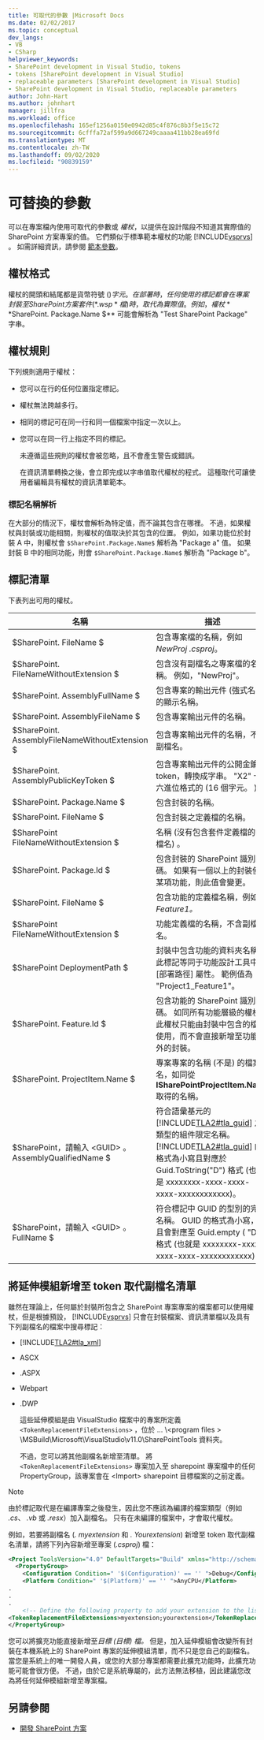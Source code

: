 ```yaml
---
title: 可取代的參數 |Microsoft Docs
ms.date: 02/02/2017
ms.topic: conceptual
dev_langs:
- VB
- CSharp
helpviewer_keywords:
- SharePoint development in Visual Studio, tokens
- tokens [SharePoint development in Visual Studio]
- replaceable parameters [SharePoint development in Visual Studio]
- SharePoint development in Visual Studio, replaceable parameters
author: John-Hart
ms.author: johnhart
manager: jillfra
ms.workload: office
ms.openlocfilehash: 165ef1256a0150e0942d85c4f876c8b3f5e15c72
ms.sourcegitcommit: 6cfffa72af599a9d667249caaaa411bb28ea69fd
ms.translationtype: MT
ms.contentlocale: zh-TW
ms.lasthandoff: 09/02/2020
ms.locfileid: "90839159"
---
```

# <a name="replaceable-parameters"></a>可替換的參數
  可以在專案檔內使用可取代的參數或 *權杖*，以提供在設計階段不知道其實際值的 SharePoint 方案專案的值。 它們類似于標準範本權杖的功能 [!INCLUDE[vsprvs](../sharepoint/includes/vsprvs-md.md)] 。 如需詳細資訊，請參閱 [範本參數](../ide/template-parameters.md)。

## <a name="token-format"></a>權杖格式
 權杖的開頭和結尾都是貨幣符號 ($) 字元。 在部署時，任何使用的標記都會在專案封裝至 SharePoint 方案套件 (*.wsp* 檔) 時，取代為實際值。 例如，權杖 **$SharePoint. Package.Name $** 可能會解析為 "Test SharePoint Package" 字串。

## <a name="token-rules"></a>權杖規則
 下列規則適用于權杖：

- 您可以在行的任何位置指定標記。

- 權杖無法跨越多行。

- 相同的標記可在同一行和同一個檔案中指定一次以上。

- 您可以在同一行上指定不同的標記。

  未遵循這些規則的權杖會被忽略，且不會產生警告或錯誤。

  在資訊清單轉換之後，會立即完成以字串值取代權杖的程式。 這種取代可讓使用者編輯具有權杖的資訊清單範本。

### <a name="token-name-resolution"></a>標記名稱解析
 在大部分的情況下，權杖會解析為特定值，而不論其包含在哪裡。 不過，如果權杖與封裝或功能相關，則權杖的值取決於其包含的位置。 例如，如果功能位於封裝 A 中，則權杖會 `$SharePoint.Package.Name$` 解析為 "Package a" 值。 如果封裝 B 中的相同功能，則會 `$SharePoint.Package.Name$` 解析為 "Package b"。

## <a name="tokens-list"></a>標記清單
 下表列出可用的權杖。

|名稱|描述|
|----------|-----------------|
|$SharePoint. FileName $|包含專案檔的名稱，例如 *NewProj .csproj*。|
|$SharePoint. FileNameWithoutExtension $|包含沒有副檔名之專案檔的名稱。 例如，"NewProj"。|
|$SharePoint. AssemblyFullName $|包含專案的輸出元件 (強式名稱) 的顯示名稱。|
|$SharePoint. AssemblyFileName $|包含專案輸出元件的名稱。|
|$SharePoint. AssemblyFileNameWithoutExtension $|包含專案輸出元件的名稱，不含副檔名。|
|$SharePoint. AssemblyPublicKeyToken $|包含專案輸出元件的公開金鑰 token，轉換成字串。 "X2" 十六進位格式的 (16 個字元。 ) |
|$SharePoint. Package.Name $|包含封裝的名稱。|
|$SharePoint. FileName $|包含封裝之定義檔的名稱。|
|$SharePoint FileNameWithoutExtension $|名稱 (沒有包含套件定義檔的副檔名) 。|
|$SharePoint. Package.Id $|包含封裝的 SharePoint 識別碼。 如果有一個以上的封裝使用某項功能，則此值會變更。|
|$SharePoint. FileName $|包含功能的定義檔名稱，例如*Feature1。*|
|$SharePoint FileNameWithoutExtension $|功能定義檔的名稱，不含副檔名。|
|$SharePoint DeploymentPath $|封裝中包含功能的資料夾名稱。 此標記等同于功能設計工具中的 [部署路徑] 屬性。 範例值為 "Project1_Feature1"。|
|$SharePoint. Feature.Id $|包含功能的 SharePoint 識別碼。 如同所有功能層級的權杖，此權杖只能由封裝中包含的檔案使用，而不會直接新增至功能以外的封裝。|
|$SharePoint. ProjectItem.Name $|專案專案的名稱 (不是) 的檔案名，如同從 **ISharePointProjectItem.Name**取得的名稱。|
|$SharePoint，請輸入 \<GUID> 。AssemblyQualifiedName $|符合語彙基元的 [!INCLUDE[TLA2#tla_guid](../sharepoint/includes/tla2sharptla-guid-md.md)] 之類型的組件限定名稱。 [!INCLUDE[TLA2#tla_guid](../sharepoint/includes/tla2sharptla-guid-md.md)] 的格式為小寫且對應於 Guid.ToString("D") 格式 (也就是 xxxxxxxx-xxxx-xxxx-xxxx-xxxxxxxxxxxx)。|
|$SharePoint，請輸入 \<GUID> 。FullName $|符合標記中 GUID 的型別的完整名稱。 GUID 的格式為小寫，而且會對應至 Guid.empty ( "D" ) 格式 (也就是 xxxxxxxx-xxxx-xxxx-xxxx-xxxxxxxxxxxx) 。|

## <a name="add-extensions-to-the-token-replacement-file-extensions-list"></a>將延伸模組新增至 token 取代副檔名清單
 雖然在理論上，任何屬於封裝所包含之 SharePoint 專案專案的檔案都可以使用權杖，但是根據預設， [!INCLUDE[vsprvs](../sharepoint/includes/vsprvs-md.md)] 只會在封裝檔案、資訊清單檔以及具有下列副檔名的檔案中搜尋標記：

- [!INCLUDE[TLA2#tla_xml](../sharepoint/includes/tla2sharptla-xml-md.md)]

- ASCX

- .ASPX

- Webpart

- .DWP

  這些延伸模組是由 VisualStudio 檔案中的專案所定義 `<TokenReplacementFileExtensions>` ，位於 ... \\<program files \> \MSBuild\Microsoft\VisualStudio\v11.0\SharePointTools 資料夾。

  不過，您可以將其他副檔名新增至清單。 將 `<TokenReplacementFileExtensions>` 專案加入至 sharepoint 專案檔中的任何 PropertyGroup，該專案會在 \<Import> sharepoint 目標檔案的之前定義。

> [!NOTE]
> 由於標記取代是在編譯專案之後發生，因此您不應該為編譯的檔案類型（例如 *.cs*、 *.vb* 或 *.resx*）加入副檔名。 只有在未編譯的檔案中，才會取代權杖。

 例如，若要將副檔名 (*. myextension* 和 *. Yourextension*) 新增至 token 取代副檔名清單，請將下列內容新增至專案 (*.csproj*) 檔：

```xml
<Project ToolsVersion="4.0" DefaultTargets="Build" xmlns="http://schemas.microsoft.com/developer/msbuild/2003">
  <PropertyGroup>
    <Configuration Condition=" '$(Configuration)' == '' ">Debug</Configuration>
    <Platform Condition=" '$(Platform)' == '' ">AnyCPU</Platform>
.
.
.
    <!-- Define the following property to add your extension to the list of token replacement file extensions.  -->
<TokenReplacementFileExtensions>myextension;yourextension</TokenReplacementFileExtensions>
</PropertyGroup>
```

 您可以將擴充功能直接新增至*目標 (目標) 檔。* 但是，加入延伸模組會改變所有封裝在本機系統上的 SharePoint 專案的延伸模組清單，而不只是您自己的副檔名。 當您是系統上的唯一開發人員，或您的大部分專案都需要此擴充功能時，此擴充功能可能會很方便。 不過，由於它是系統專屬的，此方法無法移植，因此建議您改為將任何延伸模組新增至專案檔。

## <a name="see-also"></a>另請參閱
- [開發 SharePoint 方案](../sharepoint/developing-sharepoint-solutions.md)
